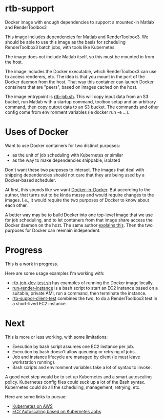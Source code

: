 # rtb-support
Docker image with enough dependencies to support a mounted-in Matlab and RenderToolbox3

This image includes dependencies for Matlab and RenderToolbox3.  We should be able to use this image as the basis for scheduling RenderToolbox3 batch jobs, with tools like Kubernetes.

The image does not include Matlab itself, so this must be mounted in from the host.

The image includes the Docker executable, which RenderToolbox3 can use to access renderers, etc.  The idea is that you mount in the port of the Docker daemon from the host.  That way this container can launch Docker containers that are "peers", based on images cached on the host.

The image entrypoint is [rtb-job.sh](https://github.com/RenderToolbox3/rtb-support/blob/master/docker/rtb-job.sh).  This will copy input data from an S3 bucket, run Matlab with a startup command, toolbox setup and an arbitrary command, then copy output data to an S3 bucket.  The commands and other config come from environment variables (ie docker run -e ...).

# Uses of Docker

Want to use Docker containers for two distinct purposes:
 - as the unit of job scheduling with Kubernetes or similar
 - as the way to make dependencies shippable, isolated

Don't want these two purposes to interact.  The images that deal with shipping dependencies should not care that they are being used by a Docker-based scheduler.

At first, this sounds like we want [Docker-in-Docker](https://blog.docker.com/2013/09/docker-can-now-run-within-docker/).  But according to the author, that turns out to be kinda messy and would require changes to the images.  I.e., it would require the two purposes of Docker to know about each other. 

A better way may be to build Docker into one top-level image that we use for job scheduling, and to let contaners from that image share access the Docker daemon on the host.  The same author [explains this](https://jpetazzo.github.io/2015/09/03/do-not-use-docker-in-docker-for-ci/).  Then the two purposes for Docker can reemain independent.

# Progress
This is a work in progress.

Here are some usage examples I'm working with:
 - [rtb-job-dev-test.sh](https://github.com/RenderToolbox3/rtb-support/blob/master/test/rtb-job-dev-test.sh) has examples of running the Docker image locally.
 - [run-render-instance](https://github.com/RenderToolbox3/rtb-support/blob/master/client/run-render-instance) is a bash script to start an EC2 instance based on a suitable, private AMI, run a command, then terminate the instance.
 - [rtb-suppor-client-test](https://github.com/RenderToolbox3/rtb-support/blob/master/test/rtb-suppor-client-test) combines the two, to do a RenderToolbox3 test in a short-lived EC2 instance.

# Next
This is more or less working, with some limitations:
 - Execution by bash script assumes one EC2 instance per job.
 - Execution by bash doesn't allow queueing or retrying of jobs.
 - Job and instance lifecycle are managed by client (ie must leave workstation running).
 - Bash scripts and environment variables take a lot of syntax to invoke.

A good next step would be to set up Kubernetes and a smart autoscaling policy.  Kubernetes config files could suck up a lot of the Bash syntax.  Kubernetes could do all the scheduling, management, retrying, etc.

Here are some links to pursue:
 - [Kubernetes on AWS](http://kubernetes.io/docs/getting-started-guides/aws/)
 - [EC2 Autoscaling based on Kubernetes Jobs](https://github.com/openai/kubernetes-ec2-autoscaler)
